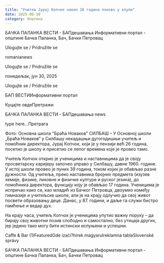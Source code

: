 ```yaml
---
title: "Учитељ Јурај Копчок након 26 година поново у клупи"
date: 2025-06-30
category: Општина
---
```


БАЧКА ПАЛАНКА ВЕСТИ - БАПдешавања Информативни портал - општине Бачка Паланка, Бач, Бачки Петровац

Ulogujte se / Pridružite se

romanianews

Ulogujte se / Pridružite se

понедељак, јун 30, 2025

Ulogujte se / Pridružite se

БАП ВЕСТИИнформативни портал

Куцајте овдеПретражи

БАЧКА ПАЛАНКА ВЕСТИ - БАПдешавања news

type here...Претрага

Фото: Основна школа "Браћа Новаков"
            СИЛБАШ – У Основној школи „Браћа Новаков“ у Силбашу некадашњи дугогодишњи учитељ и помоћник директора, Јурај Копчок, који је у пензији већ 26 година, посетио је школу и присетио се лепог времена које је провео тамо.

Учитељ Копчок открио је ученицима и наставницима да је своју просветарску каријеру започео управо у Силбашу, давне 1960. године. У истој школи провео је пуних 39 година, током којих је обављао разне дужности. Од учитеља, преко наставника бројних предмета (изузев хемије, физике, ликовне и физичке културе и руског језика), до помоћника директора, функцију коју је обављао 17 година.
Ученицима је испричао како се, као младић из Бачког Петровца, двоумио између гимназије и учитељске школе, али је на крају одлучио да свој живот посвети образовању деце. Данас, у 87. години, и даље га служи бистро памћење и ведар дух.


На крају часа, учитељ Копчок је ученицима упутио важну поруку – да бирају свој животни позив слободно и самостално, без утицаја других, јер једино тако могу бити истински испуњени и успешни.

Caffe & Bar (1)FeaturedGde izaći?hírek magyarulreklamna tablaSlovenské správy

БАЧКА ПАЛАНКА ВЕСТИ - БАПдешавања Информативни портал - општине Бачка Паланка, Бач, Бачки Петровац
